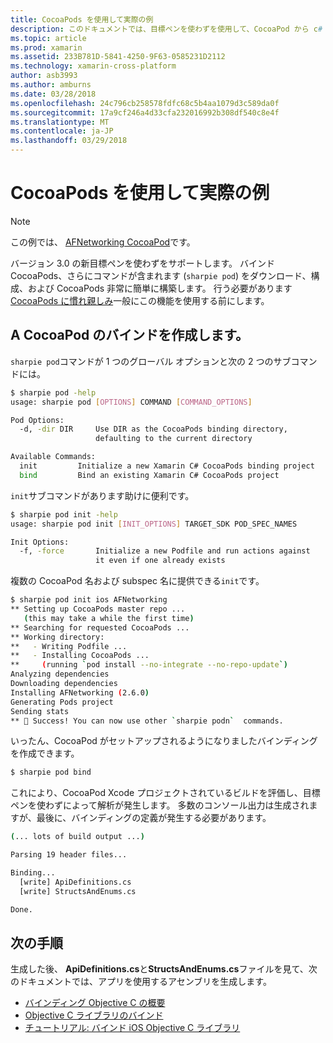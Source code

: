 ```yaml
---
title: CocoaPods を使用して実際の例
description: このドキュメントでは、目標ペンを使わずを使用して、CocoaPod から c# バインディングの定義を自動的に生成する方法を示します。
ms.topic: article
ms.prod: xamarin
ms.assetid: 233B781D-5841-4250-9F63-0585231D2112
ms.technology: xamarin-cross-platform
author: asb3993
ms.author: amburns
ms.date: 03/28/2018
ms.openlocfilehash: 24c796cb258578fdfc68c5b4aa1079d3c589da0f
ms.sourcegitcommit: 17a9cf246a4d33cfa232016992b308df540c8e4f
ms.translationtype: MT
ms.contentlocale: ja-JP
ms.lasthandoff: 03/29/2018
---
```

# <a name="real-world-example-using-cocoapods"></a>CocoaPods を使用して実際の例

> [!NOTE]
> この例では、 [AFNetworking CocoaPod](https://cocoapods.org/pods/AFNetworking)です。

バージョン 3.0 の新目標ペンを使わずをサポートします。 バインド CocoaPods、さらにコマンドが含まれます (`sharpie pod`) をダウンロード、構成、および CocoaPods 非常に簡単に構築します。 行う必要があります[CocoaPods に慣れ親しみ](https://cocoapods.org)一般にこの機能を使用する前にします。

## <a name="creating-a-binding-for-a-cocoapod"></a>A CocoaPod のバインドを作成します。

`sharpie pod`コマンドが 1 つのグローバル オプションと次の 2 つのサブコマンドには。

```bash
$ sharpie pod -help
usage: sharpie pod [OPTIONS] COMMAND [COMMAND_OPTIONS]

Pod Options:
  -d, -dir DIR     Use DIR as the CocoaPods binding directory,
                   defaulting to the current directory

Available Commands:
  init         Initialize a new Xamarin C# CocoaPods binding project
  bind         Bind an existing Xamarin C# CocoaPods project
```

`init`サブコマンドがあります助けに便利です。

```bash
$ sharpie pod init -help
usage: sharpie pod init [INIT_OPTIONS] TARGET_SDK POD_SPEC_NAMES

Init Options:
  -f, -force       Initialize a new Podfile and run actions against
                   it even if one already exists
```

複数の CocoaPod 名および subspec 名に提供できる`init`です。

```bash
$ sharpie pod init ios AFNetworking
** Setting up CocoaPods master repo ...
   (this may take a while the first time)
** Searching for requested CocoaPods ...
** Working directory:
**   - Writing Podfile ...
**   - Installing CocoaPods ...
**     (running `pod install --no-integrate --no-repo-update`)
Analyzing dependencies
Downloading dependencies
Installing AFNetworking (2.6.0)
Generating Pods project
Sending stats
** 🍻 Success! You can now use other `sharpie podn`  commands.
```

いったん、CocoaPod がセットアップされるようになりましたバインディングを作成できます。

```bash
$ sharpie pod bind
```

これにより、CocoaPod Xcode プロジェクトされているビルドを評価し、目標ペンを使わずによって解析が発生します。 多数のコンソール出力は生成されますが、最後に、バインディングの定義が発生する必要があります。

```bash
(... lots of build output ...)

Parsing 19 header files...

Binding...
  [write] ApiDefinitions.cs
  [write] StructsAndEnums.cs

Done.
```

## <a name="next-steps"></a>次の手順

生成した後、 **ApiDefinitions.cs**と**StructsAndEnums.cs**ファイルを見て、次のドキュメントでは、アプリを使用するアセンブリを生成します。

- [バインディング Objective C の概要](~/cross-platform/macios/binding/overview.md)
- [Objective C ライブラリのバインド](~/cross-platform/macios/binding/objective-c-libraries.md)
- [チュートリアル: バインド iOS Objective C ライブラリ](~/ios/platform/binding-objective-c/walkthrough.md)

